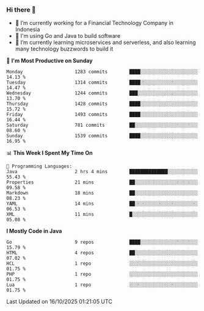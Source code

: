 ### Hi there 👋

<!--
**mazzama/mazzama** is a ✨ _special_ ✨ repository because its `README.md` (this file) appears on your GitHub profile.

Here are some ideas to get you started:

- 🔭 I’m currently working on ...
- 🌱 I’m currently learning ...
- 👯 I’m looking to collaborate on ...
- 🤔 I’m looking for help with ...
- 💬 Ask me about ...
- 📫 How to reach me: ...
- 😄 Pronouns: ...
- ⚡ Fun fact: ...
-->

- 🔭 I’m currently working for a Financial Technology Company in Indonesia
- :gun: I'm using Go and Java to build software
- 🌱 I’m currently learning microservices and serverless, and also learning many technology buzzwords to build it

<!--START_SECTION:waka-->
📅 **I'm Most Productive on Sunday** 

```text
Monday                   1283 commits        ████░░░░░░░░░░░░░░░░░░░░░   14.13 % 
Tuesday                  1314 commits        ████░░░░░░░░░░░░░░░░░░░░░   14.47 % 
Wednesday                1244 commits        ███░░░░░░░░░░░░░░░░░░░░░░   13.70 % 
Thursday                 1428 commits        ████░░░░░░░░░░░░░░░░░░░░░   15.72 % 
Friday                   1493 commits        ████░░░░░░░░░░░░░░░░░░░░░   16.44 % 
Saturday                 781 commits         ██░░░░░░░░░░░░░░░░░░░░░░░   08.60 % 
Sunday                   1539 commits        ████░░░░░░░░░░░░░░░░░░░░░   16.95 % 
```


📊 **This Week I Spent My Time On** 

```text
💬 Programming Languages: 
Java                     2 hrs 4 mins        ██████████████░░░░░░░░░░░   55.43 % 
Properties               21 mins             ██░░░░░░░░░░░░░░░░░░░░░░░   09.58 % 
Markdown                 18 mins             ██░░░░░░░░░░░░░░░░░░░░░░░   08.23 % 
YAML                     14 mins             ██░░░░░░░░░░░░░░░░░░░░░░░   06.53 % 
XML                      11 mins             █░░░░░░░░░░░░░░░░░░░░░░░░   05.08 % 
```

**I Mostly Code in Java** 

```text
Go                       9 repos             ████░░░░░░░░░░░░░░░░░░░░░   15.79 % 
HTML                     4 repos             ██░░░░░░░░░░░░░░░░░░░░░░░   07.02 % 
HCL                      1 repo              ░░░░░░░░░░░░░░░░░░░░░░░░░   01.75 % 
PHP                      1 repo              ░░░░░░░░░░░░░░░░░░░░░░░░░   01.75 % 
Lua                      1 repo              ░░░░░░░░░░░░░░░░░░░░░░░░░   01.75 % 
```




 Last Updated on 16/10/2025 01:21:05 UTC
<!--END_SECTION:waka-->
